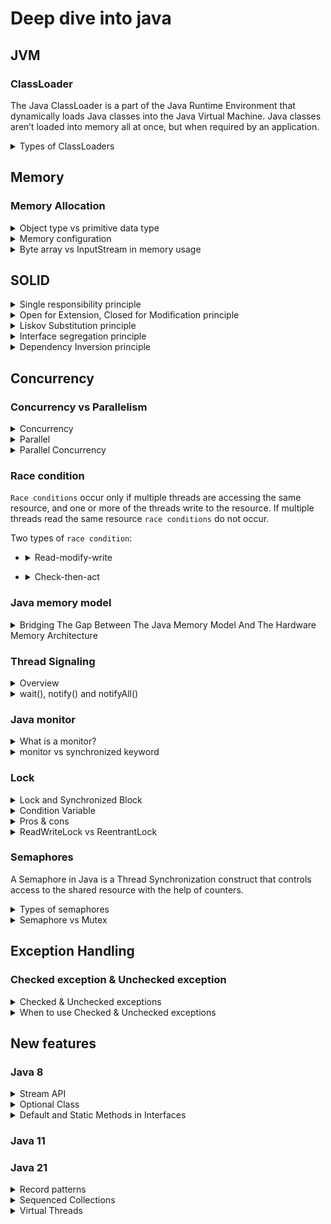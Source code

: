 # Deep dive into java
## JVM
### ClassLoader
The Java ClassLoader is a part of the Java Runtime Environment that dynamically loads Java classes into the Java Virtual Machine. Java classes aren’t loaded into memory all at once, but when required by an application. 

<details>
  <summary>Types of ClassLoaders</summary>
  <br/>
  
  + **BootStrap ClassLoader:**  is a Machine code which kickstarts the operation when the JVM calls it. It is not a java class.
  + **Extension ClassLoader:** is a child of **Bootstrap ClassLoader** and loads the extensions of core java classes from JDK (jre/lib/ext)
  + **System Class Loader:** takes care of loading all the application level classes into the JVM
  
  Ref: https://www.geeksforgeeks.org/classloader-in-java/#:~:text=The%20Java%20ClassLoader%20is%20a,when%20required%20by%20an%20application.

</details>

## Memory
### Memory Allocation

<details>
  <summary>Object type vs primitive data type</summary>
  <br/>
  
   Type name | Object type | Primitive data type | 
   | --- | --- | --- | 
  Interger vs int | 16 bytes | 4 bytes 
  Short vs short | 0 | 2 bytes
  Byte vs byte | 0 | 1 byte
  Float vs float | 0 | 4 bytes
  Double vs double | 0 | 8 bytes
  Long vs long | 24 bytes | 8 bytes
  Boolean vs boolean | 0 | 1 bit
  char | - | 2 bytes
  String | 40 bytes | -
  
  + Ref: https://www.javamex.com/tutorials/memory/

</details>
<details>
  <summary>Memory configuration</summary>
  <br/>
  
   | Type name | Description | 
   | --- | --- | 
   | -Xms | set initial Java heap size
   | -Xmx | set maximum Java heap size
  
  + Ref: https://alvinalexander.com/blog/post/java/java-xmx-xms-memory-heap-size-control/

</details>

<details>
  <summary>Byte array vs InputStream in memory usage</summary>
  <br/>

  InputStream is generally better than Byte Array in terms of memory usage. 

  _InputStream:_

  + **Chunked Reading:** InputStream reads data in small chunks, rather than loading the entire file into memory at once. This means only a small portion of the data is in memory at any given time.
  + **Lower Memory Footprint:** Because it processes data incrementally, InputStream uses significantly less memory, making it ideal for large files or high-traffic scenarios.

  _Byte Array:_

  + **Full Data Loading:** Byte Array loads the entire file into memory. For large files, this can consume a lot of memory.
  + **High Memory Usage:** If you have multiple large files or many concurrent requests, the memory usage can quickly add up, potentially leading to memory exhaustion.
  
</details>

## SOLID

<details>
  <summary>Single responsibility principle</summary>
  <br/>
  
  A class should only have one responsibility
  
  _Example:_ The `EntityManager` interface provides a set of methods to persist, update, remove and read entities from a relational database. It doesn’t implement any business logic or validation or user authentication.
  
</details>
<details>
  <summary>Open for Extension, Closed for Modification principle</summary>
  <br/>
  
  Classes should be open for extension but closed for modification.

  _Example:_
  ```
  public interface PaymentProcessor {
      void processPayment(Order order);
  }
  
  public class PayPalPaymentProcessor implements PaymentProcessor {
      // Implementation for PayPal
  }
  
  public class CreditCardPaymentProcessor implements PaymentProcessor {
      // Implementation for credit card
  }
  ```
  By using an interface `PaymentProcessor`, we can introduce new payment methods without modifying the `Order` class.
</details>
<details>
  <summary>Liskov Substitution principle</summary>
  <br/>
  
  If class A is a subtype of class B, we should be able to replace B with A without disrupting the behavior of our program.
  
  Signs of violation of the substitutions Liskov:
  + Overridden methods with unexpected behavior
  + Empty method overrides

  _Example_: a `Square` class inherits from `Rectangle`, but always enforces `width` to equal `height`. This breaks the expectation of independent width and height manipulation in rectangles.
  
</details>
<details>
  <summary>Interface segregation principle</summary>
  <br/>
  
  Larger interfaces should be split into smaller ones to fit with multiple specific purposes.
  
  _Example:_ If only data manipulation (CRUD) is needed, we can use `CrudRepository`. And when we need to view pages, we can use `PagingAndSortingRepository`
  
</details>
<details>
  <summary>Dependency Inversion principle</summary>
  <br/> 
  
  + High-level modules should not depend on low-level modules. Both should depend on abstractions.
  + Abstractions should not depend on details. Details should depend on abstractions.
  
  _Example:_ 
  
  ```
  // Low-level module (concrete implementation)
  public class FileLogger implements Logger {
      public void log(String message) {
          // Write message to a file
      }
  }
  ```
  ```
  // Abstraction
  public interface Logger {
      void log(String message);
  }
  ```
  ```
  // High-level module
  public class OrderProcessor {
      private Logger logger;
  
      public OrderProcessor(Logger logger) {
          this.logger = logger;
      }
  
      public void processOrder(Order order) {
          // ... process order
          logger.log("Order processed successfully");
      }
  }
  ```
+ **Dependency Inversion:** Instead of `OrderProcessor` directly depending on `FileLogger`, it depends on the `Logger` interface.
+ **Abstraction:** Both `OrderProcessor` and `FileLogger` depend on the `Logger` abstraction.
  
</details>

## Concurrency
### Concurrency vs Parallelism

<details>
  <summary>Concurrency</summary>
  <br/>
  
  ![](images/concurrency.PNG)
  
  Concurrency means that an application is making progress on more than one task - at the same time or at least seemingly at the same time. If the computer only has one CPU the application may not make progress on more than one task at _exactly the same time_
  
</details>

<details>
  <summary>Parallel</summary>
  <br/>
  
  ![](images/parallel.PNG)
  
  Parallel execution is when a computer has more than one CPU or CPU core, and makes progress on more than one task simultaneously.
  
</details>

<details>
  <summary>Parallel Concurrency</summary>
  <br/>
  
  ![](images/concurrency-parallel.PNG)
  
</details>

### Race condition
`Race conditions` occur only if multiple threads are accessing the same resource, and one or more of the threads write to the resource. If multiple threads read the same resource `race conditions` do not occur.

Two types of `race condition`:
+ <details>
  <summary>Read-modify-write</summary>
  
  ```
  public class Counter {
       protected long count = 0;

       public void add(long value){
           this.count = this.count + value;
       }
  }
  ```
  For example, two threads wanted to add values 2 and 3. Thus the result should be 5 after the two threads complete execution. In the above case it is 2, but it could as well have been 3.
</details>

+ <details>
  <summary>Check-then-act</summary>
  
  ```
  public class CheckThenActExample {

      public void checkThenAct(Map<String, String> sharedMap) {
          if(sharedMap.containsKey("key")){
              String val = sharedMap.remove("key");
              if(val == null) {
                  System.out.println("Value for 'key' was null");
              }
          } else {
              sharedMap.put("key", "value");
          }
      }
  }
  ```
</details>
  
### Java memory model
<details>
  <summary>Bridging The Gap Between The Java Memory Model And The Hardware Memory Architecture</summary>

  ![](images/hardware.PNG)
  
</details>

### Thread Signaling
  
<details>
  <summary>Overview</summary>

  ![](images/waitnotify.png)
  
</details>

<details>
  <summary>wait(), notify() and notifyAll()</summary>

  + **wait()**<br/>
  
    It tells the calling thread to give up the lock and go to sleep until some other thread enters the same monitor and calls notify().
  
  + **notify()**<br/>
  
    It wakes up one single thread that called wait() on the same object. It should be noted that calling notify() does not actually give up a lock on a resource. It tells a waiting thread that that thread can wake up.
  
  + **notifyAll()**<br/>
  
    It wakes up all the threads that called wait() on the same object.
  <br/>
  _main_

  ```
  public class Hello {
      public static void main(String[] args) {
        Queue < String > q = new LinkedList < > ();
        boolean exit = false;
        Producer p = new Producer(q, exit);
        p.start();
        Consumer c = new Consumer(q, exit);
        c.start();
      }
  }
  ```


  _producer_
  ```
  public class Producer extends Thread {

      private volatile Queue < String > sharedQueue;

      private volatile boolean bExit;

      public Producer(Queue < String > myQueue, boolean bExit) {
          this.sharedQueue = myQueue;
          this.bExit = bExit;
      }
      public void run() {
          while (!bExit) {
              synchronized(sharedQueue) {
                  while (sharedQueue.isEmpty()) {
                    String item = String.valueOf(System.nanoTime());
                    sharedQueue.add(item);
                    System.out.println("Producer added : " + item);
                      try {
                          System.out.println("Producer sleeping by calling wait: " + item);
                          sharedQueue.wait();
                          System.out.println("Producer wake up: ");
                      } catch (InterruptedException e) {
                          e.printStackTrace();
                      }
                  }
              }
          }
      }
  }
  ```

  _consumer_

  ```
  public class Consumer extends Thread {

      private volatile Queue < String > sharedQueue;

      private volatile boolean bExit;

      public Consumer(Queue < String > myQueue, boolean bExit) {
          this.sharedQueue = myQueue;
          this.bExit = bExit;
      }
      public void run() {
          while (!bExit) {
              synchronized(sharedQueue) {
                  while (!sharedQueue.isEmpty()) {
                      String item = sharedQueue.poll();
                      System.out.println("Consumer removed : " + item);
                      System.out.println("Consumer notifying Producer: " + item);
                      sharedQueue.notify();
                  }
              }
          }
      }
  }
  ```
  _Output_

  ```
    Producer added : 12275948008616
    Producer sleeping by calling wait: 12275948008616
    Consumer removed : 12275948008616
    Consumer notifying Producer: 12275948008616
    Producer wake up: 
    Producer added : 12275948047960
    Producer sleeping by calling wait: 12275948047960
    Consumer removed : 12275948047960
    Consumer notifying Producer: 12275948047960
  ```

  + Ref: https://www.java67.com/2019/05/when-and-how-to-use-wait-and-notify-in-Java.html
  + Ref: https://ducmanhphan.github.io/2019-12-07-Using-wait-notify-in-synchronized-method-block-of-Multithreading-Java/
  + Ref: https://howtodoinjava.com/java/multi-threading/wait-notify-and-notifyall-methods/
  </details>

### Java monitor
<details>
  <summary>What is a monitor?</summary>
  <br/>
  
  Simply put, a _**monitor**_ is something that a thread can grab and hold, preventing all other threads from grabbing that same monitor and forcing them to wait until the monitor is released. 
</details>
<details>
  <summary>monitor vs synchronized keyword</summary>
  <br/>
  
  ```
  Object foo = new Object();
  synchronized (foo) {
    System.out.println("Hello world.");
  }
  ```
  The current thread will first grab the monitor associated with the object stored in variable `foo` and hold it while it prints `"Hello world"`, then releases it.
  
</details>
  
### Lock
  
<details>
  <summary>Lock and Synchronized Block</summary>
  <br/>
  
  + _lock()_ & _unlock()_ operation in separate methods
  + Support fairness by specifying the fairness property
  + The Lock API provides _tryLock()_ method. This reduces blocking time of thread waiting for the lock
  + Provides _lockInterruptibly()_ which can be used to interrupt the thread when it's waiting for the lock
  
  Ref: https://www.baeldung.com/java-concurrent-locks
  Ref: https://winterbe.com/posts/2015/04/30/java8-concurrency-tutorial-synchronized-locks-examples/
  
</details>
  
<details>
  <summary>Condition Variable</summary>
  <br/>
  
  Condition variables are instance of java.util.concurrent.locks.Condition class. As a reentrant lock replaces synchronized blocks or methods, a condition replaces the object monitor methods. which provides inter-thread communication methods similar to `wait()`, `notify()` and `notifyAll()` e.g. `await()`, `signal()`, and `signalAll()`.
  
  _Note: The lock can have multiple condition variables associated with the same lock_
  
  + Ref: https://javarevisited.blogspot.com/2015/06/java-lock-and-condition-example-producer-consumer.html#ixzz7QhNth9mS
  + Ref: https://medium.com/@tarunjain07/volatile-reentrant-lock-vs-synchronize-condition-variable-66e870a8434d#2738
  
</details>
<details>
  <summary>Pros & cons</summary>
  <br/>
  
  Pros:
  1) Ability to lock interruptibly.
  2) Ability to timeout while waiting for lock.
  3) Power to create fair lock.
  4) API to get list of waiting thread for lock.
  5) Flexibility to try for lock without blocking.
  
  Cons:
  1) wrapping method body inside `try-final` block

Read more: https://javarevisited.blogspot.com/2013/03/reentrantlock-example-in-java-synchronized-difference-vs-lock.html#ixzz7QhMEYXjR
  
  Ref: https://javarevisited.blogspot.com/2013/03/reentrantlock-example-in-java-synchronized-difference-vs-lock.html#axzz7Qc6BsHhk
  
</details>
<details>
  <summary>ReadWriteLock vs ReentrantLock</summary>
  <br/>
  
  **ReadWriteLock**:
  + `ReadLock` and `WriteLock` though are 2 separate instances only 1 will be allowed at a time...
  + Either `ReadLock` is being used _**(by n threads)**_ or `WriteLock` is being used _**(by 1 thread)**_
  + But never both at same time
  
  **ReentrantLock**:
  + One thread at a time
  
  
  ![](images/ReadWriteLockvsReentrantLock.png)
  
  Ref: https://www.youtube.com/watch?v=7VqWkc9o7RM&ab_channel=DefogTech
</details>

  
### Semaphores
  A Semaphore in Java is a Thread Synchronization construct that controls access to the shared resource with the help of counters. 
  
<details>
  <summary>Types of semaphores</summary>
  <br/>
  
  + Counting Semaphores
  + Bounded Semaphores
  + Timed Semaphores
  + Timed Semaphores
  
</details>
  
<details>
  <summary>Semaphore vs Mutex</summary>
  <br/>
  
  Semaphore can be counted, while mutex can only count to 1.
  
  _Note: Mutex (synchronized keyword, ReentrantLock, ReadWriteLock, ...)_
  
  Ref: https://www.baeldung.com/java-mutex
</details>
  
## Exception Handling
### Checked exception & Unchecked exception

<details>
  <summary>Checked & Unchecked exceptions</summary>
  <br/>
  
  **Checked Exceptions:** 
  The exceptions that are checked at compile time. If a method throws a checked exception, it must either handle the exception using a `try-catch` block or declare it using the `throws` keyword.

  **Unchecked Exceptions:**
  The exceptions that are not checked at compile time. They are subclasses of `RuntimeException` and do not need to be declared or caught.
</details>

<details>
  <summary>When to use Checked & Unchecked exceptions</summary>
  <br/>
  
  _**Checked Exceptions:**_
  + **Recoverable Conditions:** Use for situations where the caller can reasonably be expected to recover from the exception. For example, if a file is not found, the caller might prompt the user to provide a different file path.
  + **External Resources:** When dealing with resources like files, databases, or network connections that might fail but can be retried.
  + **Mandatory Handling:** If you want to force the caller to handle the exception, use a checked exception.

  _**Un-checked Exceptions:**_
  + **Programming Errors:** Use unchecked exceptions for errors that are due to programming mistakes. These are typically bugs that should be fixed in the code rather than handled at runtime.
  + **Runtime Conditions:** Situations that are not expected to be recovered from, such as accessing an invalid array index or passing a null argument where it is not allowed.
  + **Optional Handling:** If you don’t want to force the caller to handle the exception, use an unchecked exception.
  
  Ref: https://stackoverflow.com/questions/499437/in-java-when-should-i-create-a-checked-exception-and-when-should-it-be-a-runti?noredirect=1&lq=1

  Ref: https://stackoverflow.com/questions/27578/when-to-choose-checked-and-unchecked-exceptions
  
</details>

## New features

### Java 8

<details>
  <summary>Stream API</summary>
  <br/>
  
</details>
<details>
  <summary>Optional Class</summary>
  <br/>
  
</details>

<details>
  <summary>Default and Static Methods in Interfaces</summary>
  <br/>
  
  + Interfaces can now contain default and static methods.
  + Provides a way to add new methods to existing interfaces without breaking compatibility.

  ```
  interface Drawable {
      void draw();
  
      default void drawWithBorder() {
          draw();
          System.out.println("Drawing border");
      }
  }
  ```

  _**Interfaces:**_
  + **Fields:** Cannot have instance fields, and have implicitly `public`, `static`, and `final`.
  + **Methods:** Can have default methods, static methods, abstract methods (without a body) but cannot have constructors.
  + **Inheritance:** Supports multiple inheritance of type.
  + **Accessibility:** Cannot have private or protected members.

  _**Abstract Classes:**_
  + **Fields:** Can have fields with any visibility (`private`, `protected`, `public`). And it can be static or non-static, final or non-final.
  + **Methods:** Can have constructors, concrete methods (with a body), abstract methods (without a body).
  + **Inheritance:** Supports single inheritance.
  + **Accessibility:** Supports all types of member visibility (`private`, `protected`, `public`).

</details>

### Java 11
### Java 21
<details>
  <summary>Record patterns</summary>
  <br/>
  Key features:
  
  + **Enhanced instanceof:** You can use pattern matching within instanceof checks to extract fields from records directly.

  ```
  if (object instanceof Person p) {
      System.out.println("Name: " + p.name());
  }
  ```

  + **Deconstruction:** Record patterns enable you to deconstruct a record directly

  ```
  record Point(int a, int b) {}

  Object obj = new Point(3, 4);
  if (obj instanceof Point(int a, int b)) {
      System.out.println("a: " + a + ", b: " + b);
  }
  ```
  _If `obj` is an instance of `Point` and, if so, extracts the `a` and `b` values1._

  + **Record Patterns in Switch Expressions:** You can use record patterns in switch expressions to match specific record types and extract their fields.

  ```
  switch (obj) {
      case Person(String name, int age) -> System.out.println("Person: " + name + ", Age: " + age);
      case Animal(String species) -> System.out.println("Animal: " + species);
      default -> System.out.println("Unknown object");
  }
  ```
</details>
<details>
  <summary>Sequenced Collections</summary>
  <br/>
  Sequenced Collections introduce a consistent way to handle collections with a defined order by providing new interfaces and methods based on type of collections.

  **Java 21 introduces three new interfaces:**
  + `SequencedCollection`
  + `SequencedSet`
  + `SequencedMap`

  _Example:_

  **Before Java 21:** Different types of collections had different ways to access their elements, especially the first and last elements.
  
  + List:
    + First element: `list.get(0);`
    + Last element: `list.get(list.size() - 1);`
  + Deque:
    + First element: `deque.getFirst();`
    + Last element: `deque.getLast();`
  + SortedSet:
    + First element: `sortedSet.first();`
    + Last element: `sortedSet.last();`

  **With Java 21:** You can now use `getFirst()` and `getLast()` methods to access the first and last elements of any sequenced collection.

  + List:
    + First element: `list..getFirst();`
    + Last element: `list.getLast();`
  
</details>
<details>
  <summary>Virtual Threads</summary>
  <br/>

  Virtual threads are a feature introduced in Java 21 to simplify and enhance the handling of high-concurrency applications.

  ![](images/vitural_threads.png)

  Three terms are defined as:

  + **Platform thread:** The Java wrapper for an Operating System (OS) thread that is scheduled by the thread scheduler of the OS.
  + **Virtual Thread:** A lightweight abstraction of a task that can be bound (called "mounting" in Java 21) to a platform thread and is scheduled by the Java virtual thread scheduler.
  + **Carrier thread:** The platform thread on which a virtual thread is mounted.

  **When to use Virtual Threads:**

  + **Increased Throughput:** Virtual threads can handle a large number of concurrent tasks efficiently.
  + **I/O-Operation Tasks:** Virtual threads are comfortable for tasks that spend a lot of time waiting for I/O operations, such as reading from or writing to a _database_, making HTTP requests, or interacting with file systems.
  + **High Concurrency:** If your application needs to handle a large number of concurrent tasks.

  _Example:_

  ```
  \\ ExecutorService executor = Executors.newFixedThreadPool(10);
  ExecutorService executor = Executors.newVirtualThreadPerTaskExecutor();
  for (URI uri : uris) {
      executor.submit(() -> {
          // Handle HTTP request
      });
  }
  executor.shutdown();
  ```

  In this example, When a thread is blocked (e.g., waiting for an I/O operation), it still consumes system resources. But Virtual threads can be parked and unparked efficiently by the Java runtime, freeing up resources while waiting for I/O operations to complete.
  
</details>

